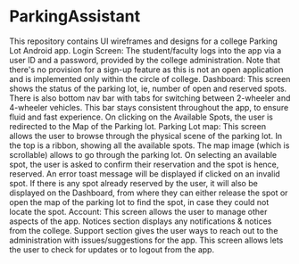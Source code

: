 # ParkingAssistant
This repository contains UI wireframes and designs for a college Parking Lot Android app.
Login Screen: The student/faculty logs into the app via a user ID and a password, provided by the college administration. Note that there's no provision for a sign-up feature as this is not an open application and is implemented only within the circle of college.
Dashboard: This screen shows the status of the parking lot, ie, number of open and reserved spots. There is also bottom nav bar with tabs for switching between 2-wheeler and 4-wheeler vehicles. This bar stays consistent throughout the app, to ensure fluid and fast experience. On clicking on the Available Spots, the user is redirected to the Map of the Parking lot. 
Parking Lot map: This screen allows the user to browse through the physical scene of the parking lot. In the top is a ribbon, showing all the available spots. The map image (which is scrollable) allows to go through the parking lot. On selecting an available spot, the user is asked to confirm their reservation and the spot is hence, reserved. An error toast message will be displayed if clicked on an invalid spot.
If there is any spot already reserved by the user, it will also be displayed on the Dashboard, from where they can either release the spot or open the map of the parking lot to find the spot, in case they could not locate the spot.
Account: This screen allows the user to manage other aspects of the app. Notices section displays any notifications & notices from the college. Support section gives the user ways to reach out to the administration with issues/suggestions for the app. This screen allows lets the user to check for updates or to logout from the app. 
